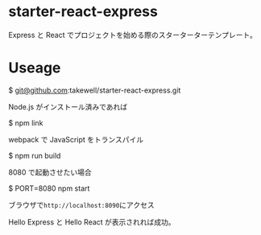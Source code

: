 # starter-react-express

Express と React でプロジェクトを始める際のスターターターテンプレート。

# Useage

$ git@github.com:takewell/starter-react-express.git

Node.js がインストール済みであれば

$ npm link

webpack で JavaScript をトランスパイル

$ npm run build

8080 で起動させたい場合

$ PORT=8080 npm start

ブラウザで```http://localhost:8090```にアクセス

Hello Express と Hello React が表示されれば成功。
